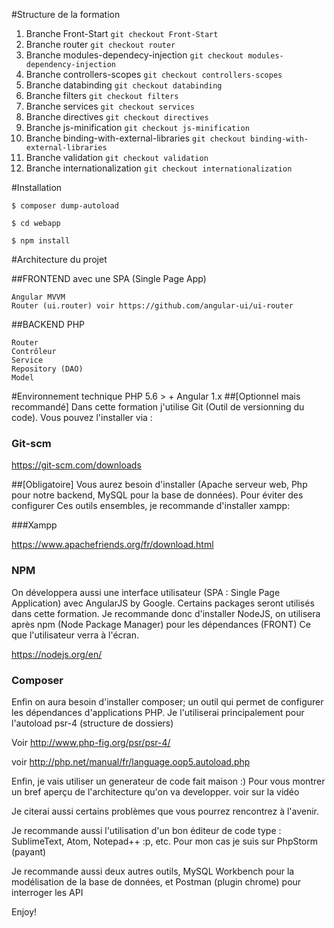 #Structure de la formation
1. Branche Front-Start   ```git checkout Front-Start```
2. Branche router   ```git checkout router```
3. Branche modules-dependecy-injection   ```git checkout modules-dependency-injection```
4. Branche controllers-scopes   ```git checkout controllers-scopes```
5. Branche databinding   ```git checkout databinding```
6. Branche filters   ```git checkout filters```
7. Branche services   ```git checkout services```
8. Branche directives   ```git checkout directives```
9. Branche js-minification   ```git checkout js-minification```
10. Branche binding-with-external-libraries   ```git checkout binding-with-external-libraries```
11. Branche validation   ```git checkout validation```
12. Branche internationalization   ```git checkout internationalization```

#Installation

```$ composer dump-autoload```

```$ cd webapp```

```$ npm install```

#Architecture du projet

##FRONTEND avec une SPA (Single Page App)

    Angular MVVM
    Router (ui.router) voir https://github.com/angular-ui/ui-router

##BACKEND PHP

    Router
    Contrôleur
    Service
    Repository (DAO)
    Model

#Environnement technique
PHP 5.6 > + Angular 1.x
##[Optionnel mais recommandé]
Dans cette formation j'utilise Git (Outil de versionning du code). Vous pouvez l'installer via :

### Git-scm

https://git-scm.com/downloads

##[Obligatoire]
Vous aurez besoin d'installer (Apache serveur web, Php pour notre backend, MySQL pour la base de données). Pour éviter des configurer
Ces outils ensembles, je recommande d'installer xampp:

###Xampp

https://www.apachefriends.org/fr/download.html

### NPM

On développera aussi une interface utilisateur (SPA : Single Page Application) avec AngularJS by Google. Certains packages seront
utilisés dans cette formation. Je recommande donc d'installer NodeJS, on utilisera après npm (Node Package Manager) pour les
dépendances (FRONT) Ce que l'utilisateur verra à l'écran.

https://nodejs.org/en/

### Composer

Enfin on aura besoin d'installer composer; un outil qui permet de configurer les dépendances d'applications PHP. Je l'utiliserai principalement pour
l'autoload psr-4 (structure de dossiers)

Voir http://www.php-fig.org/psr/psr-4/

voir http://php.net/manual/fr/language.oop5.autoload.php

Enfin, je vais utiliser un generateur de code fait maison :) Pour vous montrer un bref aperçu de l'architecture qu'on va developper. voir sur la vidéo

Je citerai aussi certains problèmes que vous pourrez rencontrez à l'avenir.

Je recommande aussi l'utilisation d'un bon éditeur de code type : SublimeText, Atom, Notepad++ :p, etc. Pour mon cas je suis sur
PhpStorm (payant)

Je recommande aussi deux autres outils, MySQL Workbench pour la modélisation de la base de données, et Postman (plugin chrome) pour interroger
 les API

 Enjoy!